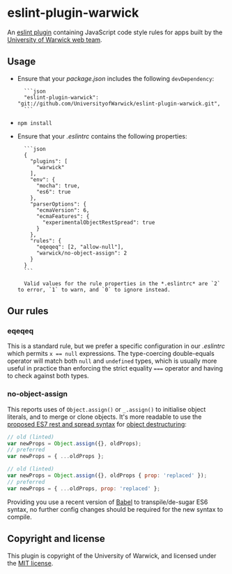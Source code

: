 # eslint-plugin-warwick

An [eslint plugin](http://eslint.org/docs/developer-guide/working-with-plugins) containing JavaScript code style rules for apps built by the [University of Warwick web team](http://warwick.ac.uk/webteam).

## Usage

* Ensure that your *package.json* includes the following `devDependency`:

        ```json
        "eslint-plugin-warwick": "git://github.com/UniversityofWarwick/eslint-plugin-warwick.git",
        ```
* `npm install`
* Ensure that your *.eslintrc* contains the following properties:

        ```json
        {
          "plugins": [
            "warwick"
          ],
          "env": {
            "mocha": true,
            "es6": true
          },
          "parserOptions": {
            "ecmaVersion": 6,
            "ecmaFeatures": {
              "experimentalObjectRestSpread": true
            }
          },
          "rules": {
            "eqeqeq": [2, "allow-null"],
            "warwick/no-object-assign": 2
          }
        }
        ```

        Valid values for the rule properties in the *.eslintrc* are `2` to error, `1` to warn, and `0` to ignore instead.

## Our rules
### eqeqeq

This is a standard rule, but we prefer a specific configuration in our *.eslintrc* which permits `x == null` expressions.
The type-coercing double-equals operator will match both `null` and `undefined` types, which is usually
more useful in practice than enforcing the strict equality `===` operator and having to check against both types.

### no-object-assign

This reports uses of `Object.assign()` or `_.assign()` to initialise object literals, and to merge or clone objects.
It's more readable to use the [proposed ES7 rest and spread syntax](https://github.com/sebmarkbage/ecmascript-rest-spread)
for [object destructuring](https://developer.mozilla.org/en/docs/Web/JavaScript/Reference/Operators/Destructuring_assignment):

```javascript
// old (linted)
var newProps = Object.assign({}, oldProps);
// preferred
var newProps = { ...oldProps };

// old (linted)
var newProps = Object.assign({}, oldProps { prop: 'replaced' });
// preferred
var newProps = { ...oldProps, prop: 'replaced' };
```

Providing you use a recent version of [Babel](https://babeljs.io/) to transpile/de-sugar ES6 syntax,
no further config changes should be required for the new syntax to compile.

## Copyright and license
This plugin is copyright of the University of Warwick, and licensed under the [MIT license](http://warwick.mit-license.org/2016).
